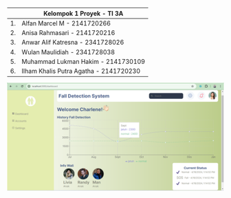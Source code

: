 |  | Kelompok 1 Proyek - TI 3A |
| ----------- | --------- |
| 1. | Alfan Marcel M - 2141720266 |
| 2. | Anisa Rahmasari - 2141720216 |
| 3. | Anwar Alif Katresna - 2341728026 |
| 4. | Wulan Maulidiah - 2341728038 |
| 5. | Muhammad Lukman Hakim - 2141730109 |
| 6. | Ilham Khalis Putra Agatha - 2141720230 |

![Alt Text](uts-dashboard2.png)
